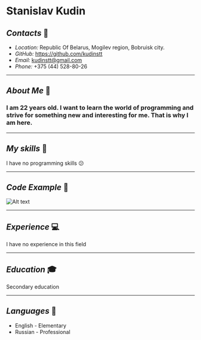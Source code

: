 # Stanislav Kudin
## ___Contacts___ :notebook:
* *Location:* Republic Of Belarus, Mogilev region, Bobruisk city.
* *GitHub:* https://github.com/kudinstt
* *Email:* kudinstt@gmail.com
* *Phone:* +375 (44) 528-80-26
********* 
## ___About Me___ :boy:
### I am 22 years old. I want to learn the world of programming and strive for something new and interesting for me. That is why I am here.
*********
## ___My skills___ :scroll:
I have no programming skills :confused:
*********
## ___Code Example___ :page_with_curl:
![Alt text](%D0%A1%D0%BD%D0%B8%D0%BC%D0%BE%D0%BA-1.PNG)
*********
## ___Experience___ :computer:
I have no experience in this field 
*******
## ___Education___ :mortar_board:
Secondary education
*******
## ___Languages___ :pushpin:
* English - Elementary
* Russian - Professional
